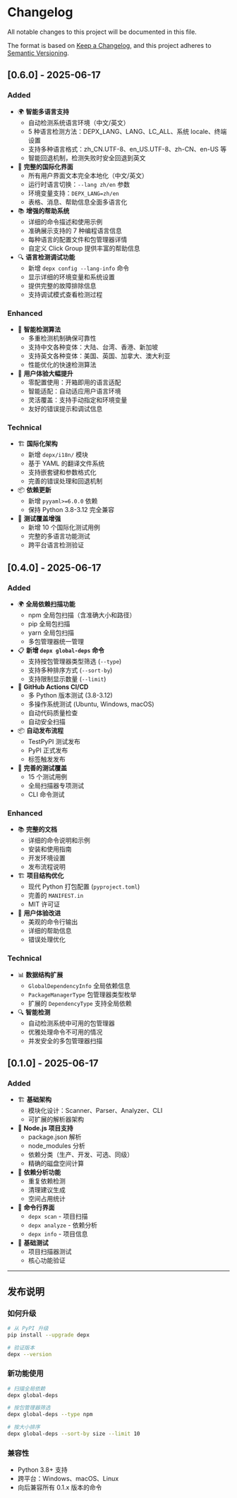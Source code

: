# Changelog

All notable changes to this project will be documented in this file.

The format is based on [Keep a Changelog](https://keepachangelog.com/en/1.0.0/),
and this project adheres to [Semantic Versioning](https://semver.org/spec/v2.0.0.html).

## [0.6.0] - 2025-06-17

### Added
- 🌍 **智能多语言支持**
  - 自动检测系统语言环境（中文/英文）
  - 5 种语言检测方法：DEPX_LANG、LANG、LC_ALL、系统 locale、终端设置
  - 支持多种语言格式：zh_CN.UTF-8、en_US.UTF-8、zh-CN、en-US 等
  - 智能回退机制，检测失败时安全回退到英文
- 🎯 **完整的国际化界面**
  - 所有用户界面文本完全本地化（中文/英文）
  - 运行时语言切换：`--lang zh/en` 参数
  - 环境变量支持：`DEPX_LANG=zh/en`
  - 表格、消息、帮助信息全面多语言化
- 📚 **增强的帮助系统**
  - 详细的命令描述和使用示例
  - 准确展示支持的 7 种编程语言信息
  - 每种语言的配置文件和包管理器详情
  - 自定义 Click Group 提供丰富的帮助信息
- 🔍 **语言检测调试功能**
  - 新增 `depx config --lang-info` 命令
  - 显示详细的环境变量和系统设置
  - 提供完整的故障排除信息
  - 支持调试模式查看检测过程

### Enhanced
- 🧠 **智能检测算法**
  - 多重检测机制确保可靠性
  - 支持中文各种变体：大陆、台湾、香港、新加坡
  - 支持英文各种变体：美国、英国、加拿大、澳大利亚
  - 性能优化的快速检测算法
- 🎨 **用户体验大幅提升**
  - 零配置使用：开箱即用的语言适配
  - 智能适配：自动适应用户语言环境
  - 灵活覆盖：支持手动指定和环境变量
  - 友好的错误提示和调试信息

### Technical
- 🏗️ **国际化架构**
  - 新增 `depx/i18n/` 模块
  - 基于 YAML 的翻译文件系统
  - 支持嵌套键和参数格式化
  - 完善的错误处理和回退机制
- 📦 **依赖更新**
  - 新增 `pyyaml>=6.0.0` 依赖
  - 保持 Python 3.8-3.12 完全兼容
- 🧪 **测试覆盖增强**
  - 新增 10 个国际化测试用例
  - 完整的多语言功能测试
  - 跨平台语言检测验证

## [0.4.0] - 2025-06-17

### Added
- 🌍 **全局依赖扫描功能**
  - npm 全局包扫描（含准确大小和路径）
  - pip 全局包扫描
  - yarn 全局包扫描
  - 多包管理器统一管理
- 📋 **新增 `depx global-deps` 命令**
  - 支持按包管理器类型筛选 (`--type`)
  - 支持多种排序方式 (`--sort-by`)
  - 支持限制显示数量 (`--limit`)
- 🔧 **GitHub Actions CI/CD**
  - 多 Python 版本测试 (3.8-3.12)
  - 多操作系统测试 (Ubuntu, Windows, macOS)
  - 自动代码质量检查
  - 自动安全扫描
- 📦 **自动发布流程**
  - TestPyPI 测试发布
  - PyPI 正式发布
  - 标签触发发布
- 🧪 **完善的测试覆盖**
  - 15 个测试用例
  - 全局扫描器专项测试
  - CLI 命令测试

### Enhanced
- 📚 **完整的文档**
  - 详细的命令说明和示例
  - 安装和使用指南
  - 开发环境设置
  - 发布流程说明
- 🏗️ **项目结构优化**
  - 现代 Python 打包配置 (`pyproject.toml`)
  - 完善的 `MANIFEST.in`
  - MIT 许可证
- 🎨 **用户体验改进**
  - 美观的命令行输出
  - 详细的帮助信息
  - 错误处理优化

### Technical
- 📊 **数据结构扩展**
  - `GlobalDependencyInfo` 全局依赖信息
  - `PackageManagerType` 包管理器类型枚举
  - 扩展的 `DependencyType` 支持全局依赖
- 🔍 **智能检测**
  - 自动检测系统中可用的包管理器
  - 优雅处理命令不可用的情况
  - 并发安全的多包管理器扫描

## [0.1.0] - 2025-06-17

### Added
- 🏗️ **基础架构**
  - 模块化设计：Scanner、Parser、Analyzer、CLI
  - 可扩展的解析器架构
- 📁 **Node.js 项目支持**
  - package.json 解析
  - node_modules 分析
  - 依赖分类（生产、开发、可选、同级）
  - 精确的磁盘空间计算
- 🔄 **依赖分析功能**
  - 重复依赖检测
  - 清理建议生成
  - 空间占用统计
- 🎯 **命令行界面**
  - `depx scan` - 项目扫描
  - `depx analyze` - 依赖分析
  - `depx info` - 项目信息
- 🧪 **基础测试**
  - 项目扫描器测试
  - 核心功能验证

---

## 发布说明

### 如何升级

```bash
# 从 PyPI 升级
pip install --upgrade depx

# 验证版本
depx --version
```

### 新功能使用

```bash
# 扫描全局依赖
depx global-deps

# 按包管理器筛选
depx global-deps --type npm

# 按大小排序
depx global-deps --sort-by size --limit 10
```

### 兼容性

- Python 3.8+ 支持
- 跨平台：Windows、macOS、Linux
- 向后兼容所有 0.1.x 版本的命令
